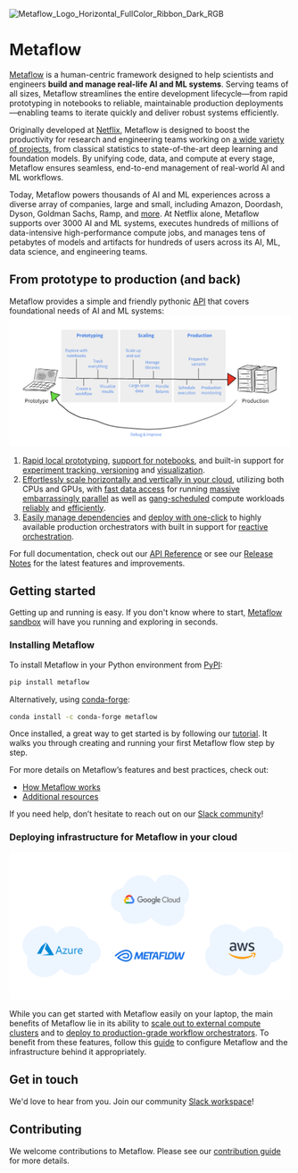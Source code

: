 ![Metaflow_Logo_Horizontal_FullColor_Ribbon_Dark_RGB](https://user-images.githubusercontent.com/763451/89453116-96a57e00-d713-11ea-9fa6-82b29d4d6eff.png)

# Metaflow

[Metaflow](https://metaflow.org) is a human-centric framework designed to help scientists and engineers **build and manage real-life AI and ML systems**. Serving teams of all sizes, Metaflow streamlines the entire development lifecycle—from rapid prototyping in notebooks to reliable, maintainable production deployments—enabling teams to iterate quickly and deliver robust systems efficiently.

Originally developed at [Netflix](https://netflixtechblog.com/open-sourcing-metaflow-a-human-centric-framework-for-data-science-fa72e04a5d9), Metaflow is designed to boost the productivity for research and engineering teams working on [a wide variety of projects](https://netflixtechblog.com/supporting-diverse-ml-systems-at-netflix-2d2e6b6d205d), from classical statistics to state-of-the-art deep learning and foundation models. By unifying code, data, and compute at every stage, Metaflow ensures seamless, end-to-end management of real-world AI and ML workflows.

Today, Metaflow powers thousands of AI and ML experiences across a diverse array of companies, large and small, including Amazon, Doordash, Dyson, Goldman Sachs, Ramp, and [more](ADOPTERS.md). At Netflix alone, Metaflow supports over 3000 AI and ML systems, executes hundreds of millions of data-intensive high-performance compute jobs, and manages tens of petabytes of models and artifacts for hundreds of users across its AI, ML, data science, and engineering teams.

## From prototype to production (and back)

Metaflow provides a simple and friendly pythonic [API](https://docs.metaflow.org) that covers foundational needs of AI and ML systems:
<img src="./docs/prototype-to-prod.png" width="800px">

1. [Rapid local prototyping](https://docs.metaflow.org/metaflow/basics), [support for notebooks](https://docs.metaflow.org/metaflow/managing-flows/notebook-runs), and built-in support for [experiment tracking, versioning](https://docs.metaflow.org/metaflow/client) and [visualization](https://docs.metaflow.org/metaflow/visualizing-results).
2. [Effortlessly scale horizontally and vertically in your cloud](https://docs.metaflow.org/scaling/remote-tasks/introduction), utilizing both CPUs and GPUs, with [fast data access](https://docs.metaflow.org/scaling/data) for running [massive embarrassingly parallel](https://docs.metaflow.org/metaflow/basics#foreach) as well as [gang-scheduled](https://docs.metaflow.org/scaling/remote-tasks/distributed-computing) compute workloads [reliably](https://docs.metaflow.org/scaling/failures) and [efficiently](https://docs.metaflow.org/scaling/checkpoint/introduction).
3. [Easily manage dependencies](https://docs.metaflow.org/scaling/dependencies) and [deploy with one-click](https://docs.metaflow.org/production/introduction) to highly available production orchestrators with built in support for [reactive orchestration](https://docs.metaflow.org/production/event-triggering).

For full documentation, check out our [API Reference](https://docs.metaflow.org/api) or see our [Release Notes](https://github.com/Netflix/metaflow/releases) for the latest features and improvements. 


## Getting started

Getting up and running is easy. If you don't know where to start, [Metaflow sandbox](https://outerbounds.com/sandbox) will have you running and exploring in seconds.

### Installing Metaflow

To install Metaflow in your Python environment from [PyPI](https://pypi.org/project/metaflow/):

```sh
pip install metaflow
```
Alternatively, using [conda-forge](https://anaconda.org/conda-forge/metaflow):

```sh
conda install -c conda-forge metaflow
```

Once installed, a great way to get started is by following our [tutorial](https://docs.metaflow.org/getting-started/tutorials). It walks you through creating and running your first Metaflow flow step by step.  

For more details on Metaflow’s features and best practices, check out:
- [How Metaflow works](https://docs.metaflow.org/metaflow/basics)  
- [Additional resources](https://docs.metaflow.org/introduction/metaflow-resources)  

If you need help, don’t hesitate to reach out on our [Slack community](http://slack.outerbounds.co/)!


### Deploying infrastructure for Metaflow in your cloud
<img src="./docs/multicloud.png" width="800px">


While you can get started with Metaflow easily on your laptop, the main benefits of Metaflow lie in its ability to [scale out to external compute clusters](https://docs.metaflow.org/scaling/remote-tasks/introduction) 
and to [deploy to production-grade workflow orchestrators](https://docs.metaflow.org/production/introduction). To benefit from these features, follow this [guide](https://outerbounds.com/engineering/welcome/) to 
configure Metaflow and the infrastructure behind it appropriately.


## Get in touch
We'd love to hear from you. Join our community [Slack workspace](http://slack.outerbounds.co/)!

## Contributing
We welcome contributions to Metaflow. Please see our [contribution guide](https://docs.metaflow.org/introduction/contributing-to-metaflow) for more details.

